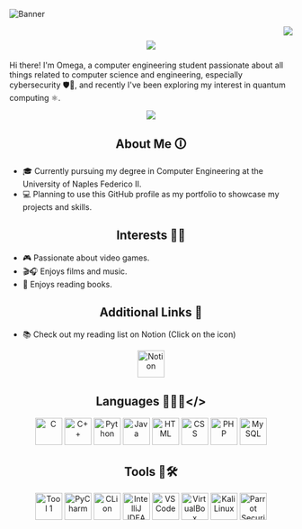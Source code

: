 ![Banner](https://vincentmgaine.files.wordpress.com/2017/10/blade-runner-2049.jpg)

<img align="right" src="https://visitor-badge.laobi.icu/badge?page_id=Omega403.Omega403"/>

##

<h1 align="center">
    <img src="https://readme-typing-svg.herokuapp.com/?font=Righteous&size=35&center=true&vCenter=true&width=500&height=70&color=CC7700&duration=4000&lines=I'm+Omega+!;+Welcome+to+my+GitHub+Page+!;" />
</h1>

Hi there! I'm Omega, a computer engineering student passionate about all things related to computer science and engineering, especially cybersecurity 🛡🔐, and recently I've been exploring my interest in quantum computing ⚛️.

<div align="center"> 
  <a href="https://www.linkedin.com/in/antonyuk-vadym/" target="_blank">
    <img src="https://img.shields.io/badge/LinkedIn-0077B5?style=for-the-badge&logo=linkedin&logoColor=white" target="_blank" />
  </a>
</div>

## <div align="center">About Me 🛈</div>

- 🎓 Currently pursuing my degree in Computer Engineering at the University of Naples Federico II.
- 💻 Planning to use this GitHub profile as my portfolio to showcase my projects and skills.

## <div align="center">Interests 🤔💭 </div>

- 🎮 Passionate about video games.
- 🎬🎧 Enjoys films and music.
- 📖 Enjoys reading books.

## <div align="center">Additional Links 🔗</div>

- 📚 Check out my reading list on Notion (Click on the icon)

<div align="center">
  <a href="https://spotty-goat-c18.notion.site/56848bfac7df400588f72381609b5672?v=9a9701fe861a4d2191b48ab003160d70">
    <img src="https://img.icons8.com/color/96/000000/notion--v1.png" alt="Notion" width="48" height="48"/>
  </a>
</div>

## <div align="center">Languages 👨🏻‍💻</> </div>

<div align="center">
  <a href="https://en.wikipedia.org/wiki/C_(programming_language)"><img src="https://img.icons8.com/color/96/c-programming.png" alt="C" width="48" height="48"/></a>
  <a href="https://en.wikipedia.org/wiki/C%2B%2B"><img src="https://img.icons8.com/color/96/c-plus-plus-logo.png" alt="C++" width="48" height="48"/></a>
  <a href="https://www.python.org/"><img src="https://img.icons8.com/color/96/python--v1.png" alt="Python" width="48" height="48"/></a>
  <a href="https://www.oracle.com/java/"><img src="https://img.icons8.com/color/96/java-coffee-cup-logo--v1.png" alt="Java" width="48" height="48"/></a>
  <a href="https://en.wikipedia.org/wiki/HTML"><img src="https://img.icons8.com/color/96/html-5--v1.png" alt="HTML" width="48" height="48"/></a>
  <a href="https://en.wikipedia.org/wiki/CSS"><img src="https://img.icons8.com/color/96/css3.png" alt="CSS" width="48" height="48"/></a>
  <a href="https://www.php.net/"><img src="https://img.icons8.com/officel/96/php-logo.png" alt="PHP" width="48" height="48"/></a>
  <a href="https://www.mysql.com/"><img src="https://img.icons8.com/fluency/96/mysql-logo.png" alt="MySQL" width="48" height="48"/></a>
</div>

## <div align="center">Tools 📱🛠️</div>

<div align="center">
  <a href="https://www.jetbrains.com"><img src="https://ml.globenewswire.com/Resource/Download/c1ef04f6-3d20-4cc0-b18e-596d8af9e6cb" alt="Tool 1" width="48" height="48"/></a>
  <a href="https://www.jetbrains.com/pycharm/"><img src="https://img.icons8.com/color/96/000000/pycharm--v1.png" alt="PyCharm" width="48" height="48"/></a>
  <a href="https://www.jetbrains.com/clion/"><img src="https://upload.wikimedia.org/wikipedia/commons/thumb/6/62/Clion.svg/105px-Clion.svg.png" alt="CLion" width="48" height="48"/></a>
  <a href="https://www.jetbrains.com/idea/"><img src="https://img.icons8.com/color/96/000000/intellij-idea.png" alt="IntelliJ IDEA" width="48" height="48"/></a>
  <a href="https://code.visualstudio.com/"><img src="https://img.icons8.com/fluency/96/000000/visual-studio-code-2019.png" alt="VS Code" width="48" height="48"/></a>
  <a href="https://www.virtualbox.org/"><img src="https://icons.iconarchive.com/icons/dakirby309/simply-styled/96/VirtualBox-icon.png" alt="VirtualBox" width="48" height="48"/></a>
  <a href="https://www.kali.org/"><img src="https://img.icons8.com/plasticine/96/000000/kali-linux.png" alt="Kali Linux" width="48" height="48"/></a>
  <a href="https://www.parrotsec.org/"><img src="https://img.icons8.com/color/96/parrot-security--v1.png" alt="Parrot Security" width="48" height="48"/></a>
</div>
